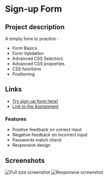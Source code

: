 # Sign-up Form

## Project description

A simply form to practice :

- Form Basics
- Form Validation
- Advanced CSS Selectors
- Advanced CSS properties
- CSS functions
- Positioning

## Links

- [Try sign-up form here!](https://nyf005.github.io/sign-up-form/)
- [Link to the Assignment](https://www.theodinproject.com/lessons/node-path-intermediate-html-and-css-sign-up-form)

### Features

- Positive feedback on correct input
- Negative feedback on incorrect input
- Passwords match check
- Responsive design

## Screenshots

![Full size screenshot](https://user-images.githubusercontent.com/32721495/172091658-3c23e2ab-7f50-449d-8ad8-2133e1ed0e4e.png)
![Responsive screenshot](https://user-images.githubusercontent.com/32721495/172092321-81d62c8c-6bf7-46dd-b74a-fd4697a3fc6f.jpg)
